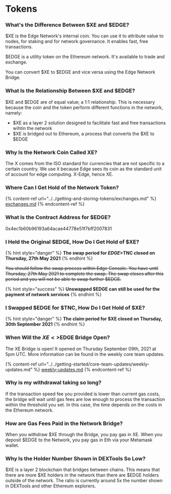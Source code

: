# Tokens

### What's the Difference Between $XE and $EDGE?

$XE is the Edge Network's internal coin. You can use it to attribute value to nodes, for staking and for network governance. It enables fast, free transactions.

$EDGE is a utility token on the Ethereum network. It's available to trade and exchange.

You can convert $XE to $EDGE and vice versa using the Edge Network Bridge.

### What Is the Relationship Between $XE and $EDGE?

$XE and $EDGE are of equal value; a 1:1 relationship. This is necessary because the coin and the token perform different functions in the network, namely: 

- $XE as a layer 2 solution designed to facilitate fast and free transactions wihtin the network 
- $XE is bridged out to Ethereum, a process that converts the $XE to $EDGE

### Why Is the Network Coin Called XE?

The X comes from the ISO standard for currencies that are not specific to a certain country. We use it because Edge sees its coin as the standard unit of account for edge computing. X-Edge, hence XE.

### Where Can I Get Hold of the Network Token?

{% content-ref url="../../getting-and-storing-tokens/exchanges.md" %}
[exchanges.md](../../getting-and-storing-tokens/exchanges.md)
{% endcontent-ref %}

### What Is the Contract Address for $EDGE?

0x4ec1b60b96193a64acae44778e51f7bff2007831

### I Held the Original $EDGE, How Do I Get Hold of $XE?

{% hint style="danger" %}
**The swap period for $EDGE>$TNC closed on Thursday, 27th May 2021**
{% endhint %}

~~You should follow the swap process within Edge Console. You have until Thursday, 27th May 2021 to complete the swap. The swap closes after this period and you will not be able to swap further $EDGE.~~

{% hint style="success" %}
**Unswapped $EDGE can still be used for the payment of network services**
{% endhint %}

### I Swapped $EDGE for $TNC, How Do I Get Hold of $XE?

{% hint style="danger" %}
**The claim period for $XE closed on Thursday, 30th September 2021**
{% endhint %}

### When Will the $XE<>$EDGE Bridge Open?

The XE Bridge is open! It opened on Thursday September 09th, 2021 at 5pm UTC. More information can be found in the weekly core team updates.

{% content-ref url="../../getting-started/core-team-updates/weekly-updates.md" %}
[weekly-updates.md](../../getting-started/core-team-updates/weekly-updates.md)
{% endcontent-ref %}

### Why is my withdrawal taking so long?

If the transaction speed fee you provided is lower than current gas costs, the bridge will wait until gas fees are low enough to process the transaction within the threshold you set. In this case, the time depends on the costs in the Ethereum network.

### How are Gas Fees Paid in the Network Bridge?

When you withdraw $XE through the Bridge, you pay gas in XE. When you deposit $EDGE to the Network, you pay gas in Eth via your Metamask wallet.

### Why Is the Holder Number Shown in DEXTools So Low?

$XE is a layer 2 blockchain that bridges between chains. This means that there are more $XE holders in the network than there are $EDGE holders outside of the network. The ratio is currently around 5x the number shown in DEXTools and other Ethereum explorers.
